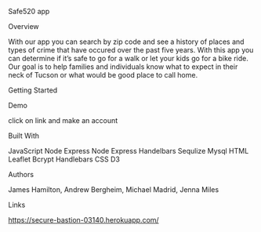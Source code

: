 Safe520 app

Overview

With our app you can search by zip code and see a history of places and types of crime that have occured over the past five years. With this app you can determine if it’s safe to go for a walk or let your kids go for a bike ride. Our goal is to help families and individuals know what to expect in their neck of Tucson or what would be good place to call home. 

Getting Started

Demo

click on link and make an account 

Built With

JavaScript
Node Express
Node Express Handelbars
Sequlize
Mysql
HTML
Leaflet 
Bcrypt
Handlebars
CSS
D3

Authors

James Hamilton, Andrew Bergheim, Michael Madrid, Jenna Miles

Links

https://secure-bastion-03140.herokuapp.com/ 

